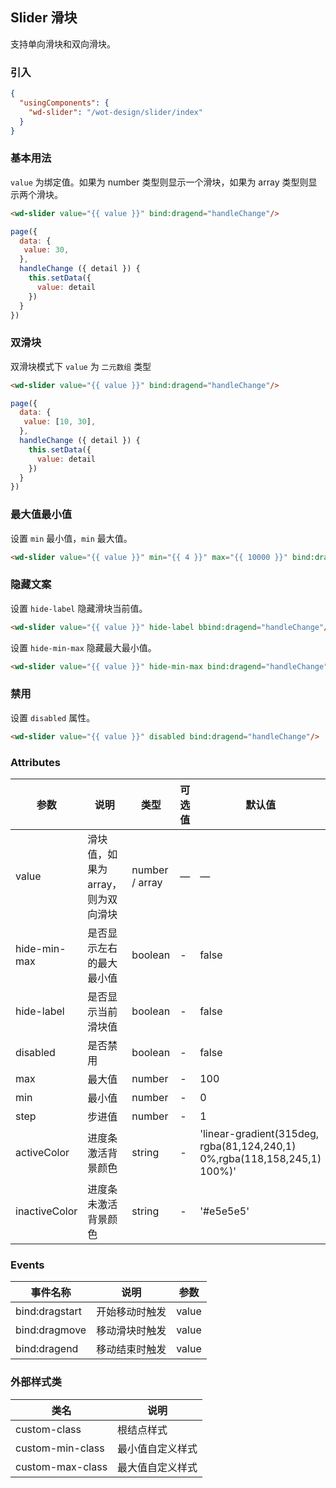 ## Slider 滑块

支持单向滑块和双向滑块。

### 引入

```json
{
  "usingComponents": {
    "wd-slider": "/wot-design/slider/index"
  }
}
```

### 基本用法

`value` 为绑定值。如果为 number 类型则显示一个滑块，如果为 array 类型则显示两个滑块。
```html
<wd-slider value="{{ value }}" bind:dragend="handleChange"/>
```
```javascript
page({
  data: {
   value: 30,
  },
  handleChange ({ detail }) {
    this.setData({
      value: detail
    })
  }
})
```
### 双滑块
双滑块模式下 `value` 为 `二元数组` 类型
```html
<wd-slider value="{{ value }}" bind:dragend="handleChange"/>
```
```javascript
page({
  data: {
   value: [10, 30],
  },
  handleChange ({ detail }) {
    this.setData({
      value: detail
    })
  }
})
```
### 最大值最小值

设置 `min` 最小值，`min` 最大值。

```html
<wd-slider value="{{ value }}" min="{{ 4 }}" max="{{ 10000 }}" bind:dragend="handleChange"/>
```

### 隐藏文案

设置 `hide-label` 隐藏滑块当前值。

```html
<wd-slider value="{{ value }}" hide-label bbind:dragend="handleChange"/>
```

设置 `hide-min-max` 隐藏最大最小值。

```html
<wd-slider value="{{ value }}" hide-min-max bind:dragend="handleChange"/>
```

### 禁用

设置 `disabled` 属性。

```html
<wd-slider value="{{ value }}" disabled bind:dragend="handleChange"/>
```

### Attributes
| 参数      | 说明                                 | 类型      | 可选值       | 默认值   |
|---------- |------------------------------------ |---------- |------------- |-------- |
| value      |	滑块值，如果为array，则为双向滑块                |	number / array    |	—           |	—       |
| hide-min-max	    | 是否显示左右的最大最小值                      |	boolean    |	-         |	false |
| hide-label      | 是否显示当前滑块值                  | boolean | - | false |
| disabled   | 是否禁用                  | boolean | - | false |
| max      | 最大值        | number | - | 100 |
| min       | 最小值  | number | - | 0 |
| step           | 步进值        | number | - | 1 |
| activeColor           | 进度条激活背景颜色        | string | - | 'linear-gradient(315deg, rgba(81,124,240,1) 0%,rgba(118,158,245,1) 100%)' |
| inactiveColor           | 进度条未激活背景颜色        | string | - | '#e5e5e5' |
### Events

| 事件名称      | 说明                                 | 参数     |
|------------- |------------------------------------ |--------- |
| bind:dragstart | 开始移动时触发 | value |
| bind:dragmove | 移动滑块时触发 | value |
| bind:dragend | 移动结束时触发 | value |

### 外部样式类
| 类名     | 说明                |
|---------|---------------------|
| custom-class | 根结点样式 |
| custom-min-class | 最小值自定义样式 |
| custom-max-class | 最大值自定义样式 |


